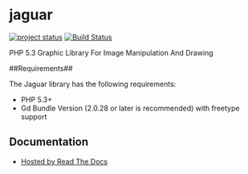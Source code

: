 jaguar
======

[![project status](http://stillmaintained.com/hyyan/jaguar.png)](http://stillmaintained.com/hyyan/jaguar)
[![Build Status](https://secure.travis-ci.org/hyyan/jaguar.png?branch=master)](http://travis-ci.org/hyyan/jaguar.png)

PHP 5.3 Graphic Library For Image Manipulation And Drawing

##Requirements##

The Jaguar library has the following requirements:

 - PHP 5.3+
 - Gd Bundle Version (2.0.28 or later is recommended) with freetype support
 
## Documentation ##

 - [Hosted by Read The Docs](http://jaguar.readthedocs.org/)